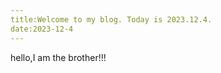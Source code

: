 ```yaml
---
title:Welcome to my blog. Today is 2023.12.4.
date:2023-12-4
---
```

<p>hello,I am the brother!!! </p>

